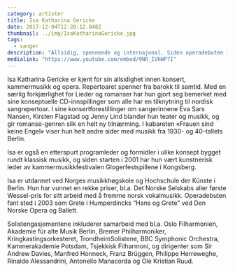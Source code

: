 ```yaml
---
category: artister
title: Isa Katharina Gericke
date: 2017-12-04T12:28:12.048Z
thumbnail: ../img/IsaKatharinaGericke.jpg
tags:
  - sanger
description: "Allsidig, spennende og internajonal. Siden operadebuten i 2003 har hun vært aktiv på høyt nivå i Norge såvel som i utlandet."
medialink: "https://www.youtube.com/embed/9NR_IVhWP7I"
---
```

Isa Katharina Gericke er kjent for sin allsidighet innen konsert, kammermusikk og opera. Repertoaret spenner fra barokk til samtid. Med en særlig forkjærlighet for Lieder og romanser har hun gjort seg bemerket med sine konseptuelle CD-innspillinger som alle har en tilknytning til nordisk sangrepertoar. I sine konsertforestillinger om sangerinnene Eva Sars Nansen, Kirsten Flagstad og Jenny Lind blander hun teater og musikk, og gir romanse-genren slik en helt ny tilnærming. I kabareten «Frauen sind keine Engel» viser hun helt andre sider med musikk fra 1930- og 40-tallets Berlin.

Isa er også en etterspurt programleder og formidler i ulike konsept bygget rundt klassisk musikk, og siden starten i 2001 har hun vært kunstnerisk leder av kammermusikkfestivalen Glogerfestspillene i Kongsberg.

Isa er utdannet ved Norges musikkhøgskole og Hochschule der Künste i Berlin. Hun har vunnet en rekke priser, bl.a. Det Norske Selskabs aller første Wessel-pris for sitt arbeid med å fremme norsk vokalmusikk. Operadebuten fant sted i 2003 som Grete i Humperdincks “Hans og Grete” ved Den Norske Opera og Ballett.

Solistengasjementene inkluderer samarbeid med bl.a. Oslo Filharmonien, Akademie für alte Musik Berlin, Bremer Philharmoniker, Kringkastingsorkesteret, TrondheimSolistene, BBC Symphonic Orchestra, Kammerakademie Potsdam, Tsjekkisk Filharmoni, og dirigenter som Sir Andrew Davies, Manfred Honneck, Franz Brüggen, Philippe Herreweghe, Rinaldo Alessandrini, Antonello Manacorda og Ole Kristian Ruud.

